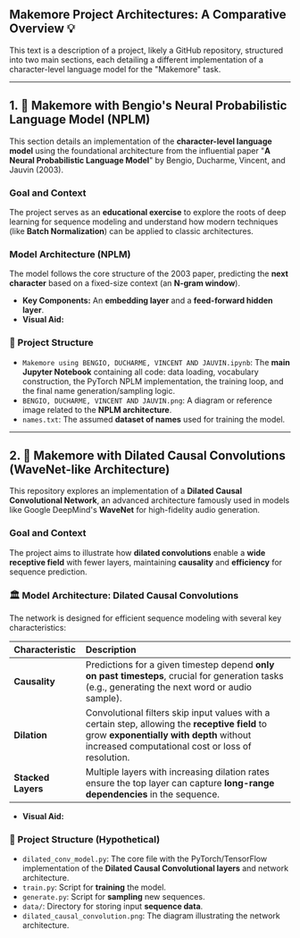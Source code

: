 ## Makemore Project Architectures: A Comparative Overview 💡

This text is a description of a project, likely a GitHub repository, structured into two main sections, each detailing a different implementation of a character-level language model for the "Makemore" task.

---

## 1. 🧠 Makemore with Bengio's Neural Probabilistic Language Model (NPLM) 

This section details an implementation of the **character-level language model** using the foundational architecture from the influential paper "**A Neural Probabilistic Language Model**" by Bengio, Ducharme, Vincent, and Jauvin (2003).

### Goal and Context
The project serves as an **educational exercise** to explore the roots of deep learning for sequence modeling and understand how modern techniques (like **Batch Normalization**) can be applied to classic architectures.

### Model Architecture (NPLM)
The model follows the core structure of the 2003 paper, predicting the **next character** based on a fixed-size context (an **N-gram window**).

* **Key Components:** An **embedding layer** and a **feed-forward hidden layer**.
* **Visual Aid:** 

### 🚀 Project Structure
* `Makemore using BENGIO, DUCHARME, VINCENT AND JAUVIN.ipynb`: The **main Jupyter Notebook** containing all code: data loading, vocabulary construction, the PyTorch NPLM implementation, the training loop, and the final name generation/sampling logic.
* `BENGIO, DUCHARME, VINCENT AND JAUVIN.png`: A diagram or reference image related to the **NPLM architecture**.
* `names.txt`: The assumed **dataset of names** used for training the model.

---

## 2. 🌊 Makemore with Dilated Causal Convolutions (WaveNet-like Architecture) 

This repository explores an implementation of a **Dilated Causal Convolutional Network**, an advanced architecture famously used in models like Google DeepMind's **WaveNet** for high-fidelity audio generation.

### Goal and Context
The project aims to illustrate how **dilated convolutions** enable a **wide receptive field** with fewer layers, maintaining **causality** and **efficiency** for sequence prediction.

### 🏛️ Model Architecture: Dilated Causal Convolutions
The network is designed for efficient sequence modeling with several key characteristics:

| Characteristic | Description |
| :--- | :--- |
| **Causality** | Predictions for a given timestep depend **only on past timesteps**, crucial for generation tasks (e.g., generating the next word or audio sample). |
| **Dilation** | Convolutional filters skip input values with a certain step, allowing the **receptive field** to grow **exponentially with depth** without increased computational cost or loss of resolution. |
| **Stacked Layers** | Multiple layers with increasing dilation rates ensure the top layer can capture **long-range dependencies** in the sequence. |

* **Visual Aid:** 

### 🚀 Project Structure (Hypothetical)
* `dilated_conv_model.py`: The core file with the PyTorch/TensorFlow implementation of the **Dilated Causal Convolutional layers** and network architecture.
* `train.py`: Script for **training** the model.
* `generate.py`: Script for **sampling** new sequences.
* `data/`: Directory for storing input **sequence data**.
* `dilated_causal_convolution.png`: The diagram illustrating the network architecture.
